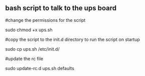 ## bash script to talk to the ups board

#change the permissions for the script 

  sudo chmod +x ups.sh

#copy the script to the init.d directory to run the script on startup

  sudo cp ups.sh /etc/init.d/

#update the rc file

  sudo update-rc.d ups.sh defaults
